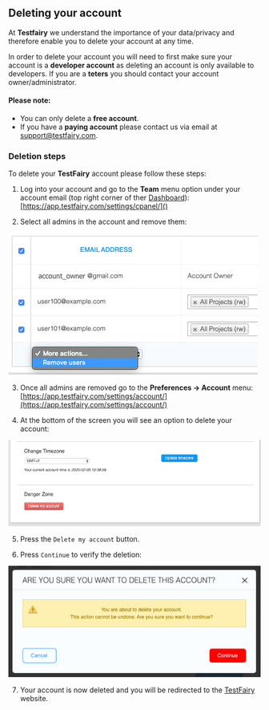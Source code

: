 ## Deleting your account

At __Testfairy__ we understand the importance of your data/privacy and therefore enable you to delete your account at any time.

In order to delete your account you will need to first make sure your account is a __developer account__ as deleting an account is only available to developers.
If you are a __teters__ you should contact your account owner/administrator.

#### Please note:

- You can only delete a **free account**. 
- If you have a **paying account** please contact us via email at support@testfairy.com.

### Deletion steps


To delete your **TestFairy** account please follow these steps:

  1. Log into your account and go to the __Team__ menu option under your account email (top right corner of ther [Dashboard](https://docs.testfairy.com/TestFairy_Dashboard/Dashboard_Overview.html)): [https://app.testfairy.com/settings/cpanel/]()

  2. Select all admins in the account and remove them:
  
  ![](/img/FAQ/delete-account-01.png)

  3. Once all admins are removed go to the __Preferences → Account__ menu: [https://app.testfairy.com/settings/account/](https://app.testfairy.com/settings/account/)
  
  4.  At the bottom of the screen you will see an option to delete your account:
  
  ![](/img/FAQ/delete-account-02.png)

  5. Press the `Delete my account` button. 
  
  6. Press `Continue` to verify the deletion:
  
  ![](/img/FAQ/delete-account-03.png)
  
  7. Your account is now deleted and you will be redirected to the [TestFairy](https://www.testfairy.com/) website.
